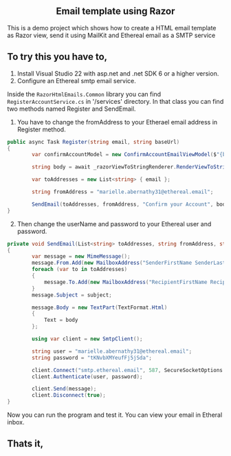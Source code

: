 <h2 align="center"> Email template using Razor </h2>

<p>This is a demo project which shows how to create a HTML email template as Razor view, send it using MailKit and Ethereal email as a SMTP service</p>

## To try this you have to,

1. Install Visual Studio 22 with asp.net and .net SDK 6 or a higher version.
2. Configure an Ethereal smtp email service.

Inside the `RazorHtmlEmails.Common` library you can find `RegisterAccountService.cs` in '/services' directory. In that class you can find two methods named Register and SendEmail.

1. You have to change the fromAddress to your Etherael email address in Register method.
```csharp
public async Task Register(string email, string baseUrl)
{
        var confirmAccountModel = new ConfirmAccountEmailViewModel($"{baseUrl}/{Guid.NewGuid()}");

        string body = await _razorViewToStringRenderer.RenderViewToStringAsync("/Views/Emails/ConfirmAccount/ConfirmAccount.cshtml", confirmAccountModel);

        var toAddresses = new List<string> { email };

        string fromAddress = "marielle.abernathy31@ethereal.email";

        SendEmail(toAddresses, fromAddress, "Confirm your Account", body);
}
```

2. Then change the userName and password to your Ethereal user and password.
```csharp
private void SendEmail(List<string> toAddresses, string fromAddress, string subject, string body)
{
        var message = new MimeMessage();
        message.From.Add(new MailboxAddress("SenderFirstName SenderLastName", fromAddress));
        foreach (var to in toAddresses)
        {
            message.To.Add(new MailboxAddress("RecipientFirstName RecipientLastName", to));
        }
        message.Subject = subject;

        message.Body = new TextPart(TextFormat.Html)
        {
            Text = body
        };

        using var client = new SmtpClient();

        string user = "marielle.abernathy31@ethereal.email";
        string password = "tKNvbXMYeufFj5jSda";

        client.Connect("smtp.ethereal.email", 587, SecureSocketOptions.StartTls);
        client.Authenticate(user, password);

        client.Send(message);
        client.Disconnect(true);
}
```

Now you can run the program and test it. You can view your email in Etheral inbox.

## Thats it,
